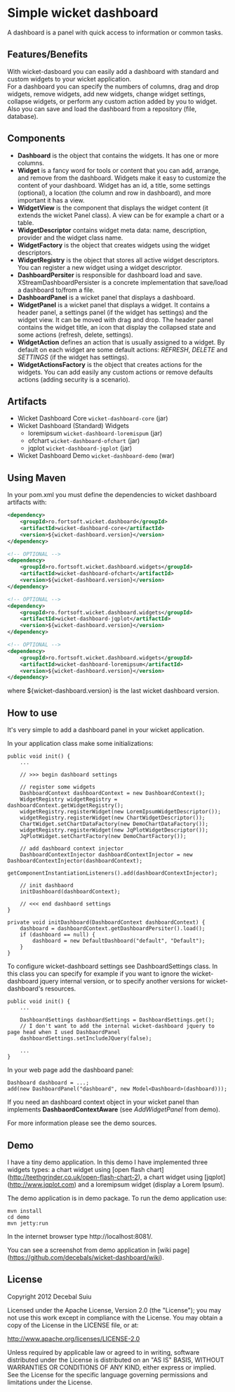Simple wicket dashboard
=====================

A dashboard is a panel with quick access to information or common tasks.

Features/Benefits
-------------------
With wicket-dasboard you can easily add a dashboard with standard and custom widgets to your wicket application.  
For a dashboard you can specify the numbers of columns, drag and drop widgets, remove widgets, add new widgets, change widget settings, 
collapse widgets, or perform any custom action added by you to widget.  
Also you can save and load the dashboard from a repository (file, database).

Components
-------------------
- **Dashboard** is the object that contains the widgets. It has one or more columns.
- **Widget** is a fancy word for tools or content that you can add, arrange, and remove from the dashboard.
Widgets make it easy to customize the content of your dashboard.
Widget has an id, a title, some settings (optional), a location (the column and row in dashboard),
and more important it has a view.
- **WidgetView** is the component that displays the widget content (it extends the wicket Panel class). 
A view can be for example a chart or a table.
- **WidgetDescriptor** contains widget meta data: name, description, provider and the widget class name.
- **WidgetFactory** is the object that creates widgets using the widget descriptors.
- **WidgetRegistry** is the object that stores all active widget descriptors. You can register a new widget 
using a widget descriptor.
- **DashboardPersiter** is responsible for dashboard load and save. XStreamDashboardPersister is a concrete implementation
that save/load a dashboard to/from a file.
- **DashboardPanel** is a wicket panel that displays a dashboard.
- **WidgetPanel** is a wicket panel that displays a widget. It contains a header panel, a settings panel (if the
widget has settings) and the widget view. It can be moved with drag and drop.
The header panel contains the widget title, an icon that display the collapsed state and some actions (refresh, delete, settings).
- **WidgetAction** defines an action that is usually assigned to a widget. By default on each widget are some default actions:
_REFRESH_, _DELETE_ and _SETTINGS_ (if the widget has settings).
- **WidgetActionsFactory** is the object that creates actions for the widgets. You can add easily any custom actions or remove defaults
actions (adding security is a scenario).

Artifacts
-------------------
- Wicket Dashboard Core `wicket-dashboard-core` (jar)
- Wicket Dashboard (Standard) Widgets
    - loremipsum `wicket-dashboard-loremispum`  (jar)
    - ofchart `wicket-dashboard-ofchart`        (jar)
    - jqplot `wicket-dashboard-jqplot`          (jar)
- Wicket Dashboard Demo `wicket-dashboard-demo` (war)

Using Maven
-------------------

In your pom.xml you must define the dependencies to wicket dashboard artifacts with:

```xml
<dependency>
    <groupId>ro.fortsoft.wicket.dashboard</groupId>
    <artifactId>wicket-dashboard-core</artifactId>
    <version>${wicket-dashboard.version}</version>
</dependency>

<!-- OPTIONAL -->
<dependency>
    <groupId>ro.fortsoft.wicket.dashboard.widgets</groupId>
    <artifactId>wicket-dashboard-ofchart</artifactId>
    <version>${wicket-dashboard.version}</version>
</dependency>

<!-- OPTIONAL -->
<dependency>
    <groupId>ro.fortsoft.wicket.dashboard.widgets</groupId>
    <artifactId>wicket-dashboard-jqplot</artifactId>
    <version>${wicket-dashboard.version}</version>
</dependency>

<!-- OPTIONAL -->
<dependency>
    <groupId>ro.fortsoft.wicket.dashboard.widgets</groupId>
    <artifactId>wicket-dashboard-loremipsum</artifactId>
    <version>${wicket-dashboard.version}</version>
</dependency>    
```

where ${wicket-dashboard.version} is the last wicket dashboard version.

How to use
-------------------
It's very simple to add a dashboard panel in your wicket application.

In your application class make some initializations:

    public void init() {
        ...

        // >>> begin dashboard settings
        
        // register some widgets
        DashboardContext dashboardContext = new DashboardContext();
        WidgetRegistry widgetRegistry = dashboardContext.getWidgetRegistry();
        widgetRegistry.registerWidget(new LoremIpsumWidgetDescriptor());
        widgetRegistry.registerWidget(new ChartWidgetDescriptor());
        ChartWidget.setChartDataFactory(new DemoChartDataFactory());
        widgetRegistry.registerWidget(new JqPlotWidgetDescriptor());
        JqPlotWidget.setChartFactory(new DemoChartFactory());
        
        // add dashboard context injector
        DashboardContextInjector dashboardContextInjector = new DashboardContextInjector(dashboardContext);
        getComponentInstantiationListeners().add(dashboardContextInjector);
                
        // init dashbaord
        initDashboard(dashboardContext);
        
        // <<< end dashbaord settings
    }

    private void initDashboard(DashboardContext dashboardContext) {
        dashboard = dashboardContext.getDashboardPersiter().load();
        if (dashboard == null) {
            dashboard = new DefaultDashboard("default", "Default");
        }
    }


To configure wicket-dashboard settings see DashboardSettings class. In this class you can specify for example if you want to ignore
the wicket-dashboard jquery internal version, or to specify another versions for wicket-dashboard's resources.


    public void init() {
        ...
        
        DashboardSettings dashboardSettings = DashboardSettings.get();
        // I don't want to add the internal wicket-dashboard jquery to page head when I used DashbaordPanel
        dashboardSettings.setIncludeJQuery(false); 

        ...       
    }

In your web page add the dashboard panel:

    Dashboard dashboard = ...;
    add(new DashboardPanel("dashboard", new Model<Dashboard>(dashboard)));
    
If you need an dashboard context object in your wicket panel than implements **DashbaordContextAware** (see _AddWidgetPanel_ from demo).    

For more information please see the demo sources.

Demo
-------------------

I have a tiny demo application. In this demo I have implemented three widgets types:
a chart widget using [open flash chart] (http://teethgrinder.co.uk/open-flash-chart-2), a chart widget using [jqplot] (http://www.jqplot.com) and a loremipsum widget (display a Lorem Ipsum).

The demo application is in demo package.
To run the demo application use:  
 
    mvn install
    cd demo
    mvn jetty:run

In the internet browser type http://localhost:8081/.

You can see a screenshot from demo application in [wiki page] (https://github.com/decebals/wicket-dashboard/wiki).

License
--------------
  
Copyright 2012 Decebal Suiu
 
Licensed under the Apache License, Version 2.0 (the "License"); you may not use this work except in compliance with
the License. You may obtain a copy of the License in the LICENSE file, or at:
 
http://www.apache.org/licenses/LICENSE-2.0
 
Unless required by applicable law or agreed to in writing, software distributed under the License is distributed on
an "AS IS" BASIS, WITHOUT WARRANTIES OR CONDITIONS OF ANY KIND, either express or implied. See the License for the
specific language governing permissions and limitations under the License.
